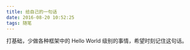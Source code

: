 ```yaml
---
title: 给自己的一句话
date: 2016-08-20 10:52:25
tags: 随笔
---
```


打基础，少做各种框架中的 Hello World 级别的事情，希望时刻记住这句话。

